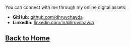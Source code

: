 You can connect with me through my online digital assets:
- **GitHub:** [github.com/dhruvchavda](https://github.com/dhruv1972)
- **LinkedIn:** [linkedin.com/in/dhruvchavda](https://www.linkedin.com/in/dhruv-chavda-220775214/)
## [Back to Home](index.markdown)
